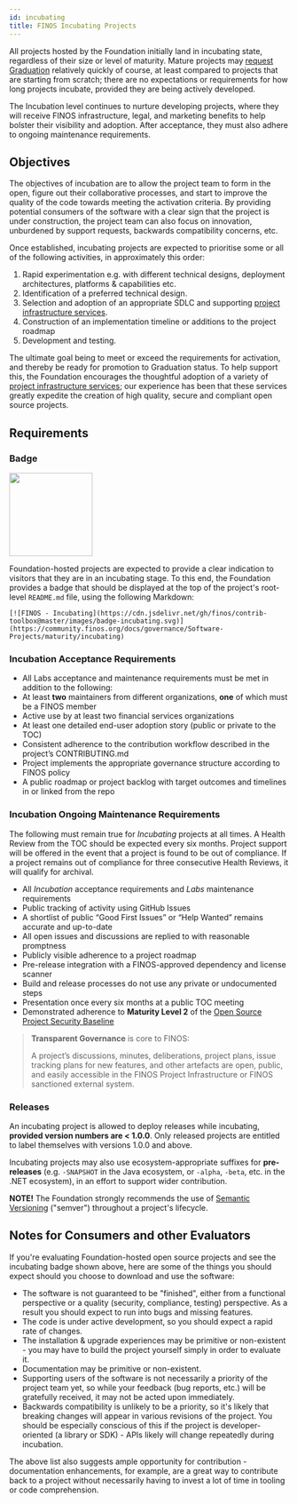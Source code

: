 ```yaml
---
id: incubating
title: FINOS Incubating Projects
---
```


All projects hosted by the Foundation initially land in incubating state, regardless of their size or level of maturity.  Mature projects may [request Graduation](https://github.com/finos/community/issues/new?template=Project-Graduation.md&title=Project+Graduation) relatively quickly of course, at least compared to projects that are starting from scratch; there are no expectations or requirements for how long projects incubate, provided they are being actively developed.

The Incubation level continues to nurture developing projects, where they will receive FINOS infrastructure, legal, and marketing benefits to help bolster their visibility and adoption. After acceptance, they must also adhere to ongoing maintenance requirements.

## Objectives

The objectives of incubation are to allow the project team to form in the open, figure out their collaborative processes, and start to improve the quality of the code towards meeting the activation criteria.  By providing potential consumers of the software with a clear sign that the project is under construction, the project team can also focus on innovation, unburdened by support requests, backwards compatibility concerns, etc.

Once established, incubating projects are expected to prioritise some or all of the following activities, in approximately this order:
1. Rapid experimentation e.g. with different technical designs, deployment architectures, platforms & capabilities etc.
2. Identification of a preferred technical design.
3. Selection and adoption of an appropriate SDLC and supporting [project infrastructure services](/docs/collaboration-infrastructure).
4. Construction of an implementation timeline or additions to the project roadmap
5. Development and testing.

The ultimate goal being to meet or exceed the requirements for activation, and thereby be ready for promotion to Graduation status.  To help support this, the Foundation encourages the thoughtful adoption of a variety of [project infrastructure services](/docs/collaboration-infrastructure); our experience has been that these services greatly expedite the creation of high quality, secure and compliant open source projects.

## Requirements

### Badge

<img src="https://raw.githubusercontent.com/finos/contrib-toolbox/master/images/badge-incubating.png" width="150" />

Foundation-hosted projects are expected to provide a clear indication to visitors that they are in an incubating stage.  To this end, the Foundation provides a badge that should be displayed at the top of the project's root-level `README.md` file, using the following Markdown:

```
[![FINOS - Incubating](https://cdn.jsdelivr.net/gh/finos/contrib-toolbox@master/images/badge-incubating.svg)](https://community.finos.org/docs/governance/Software-Projects/maturity/incubating)
```

### Incubation Acceptance Requirements

- All Labs acceptance and maintenance requirements must be met in addition to the following:
- At least **two** maintainers from different organizations, **one** of which must be a FINOS member
- Active use by at least two financial services organizations
- At least one detailed end-user adoption story (public or private to the TOC)
- Consistent adherence to the contribution workflow described in the project’s CONTRIBUTING.md
- Project implements the appropriate governance structure according to FINOS policy
- A public roadmap or project backlog with target outcomes and timelines in or linked from the repo

### Incubation Ongoing Maintenance Requirements

The following must remain true for _Incubating_ projects at all times. A Health Review from the TOC should be expected every six months. Project support will be offered in the event that a project is found to be out of compliance. If a project remains out of compliance for three consecutive Health Reviews, it will qualify for archival.

- All _Incubation_ acceptance requirements and _Labs_ maintenance requirements
- Public tracking of activity using GitHub Issues
- A shortlist of public “Good First Issues” or “Help Wanted” remains accurate and up-to-date
- All open issues and discussions are replied to with reasonable promptness
- Publicly visible adherence to a project roadmap
- Pre-release integration with a FINOS-approved dependency and license scanner
- Build and release processes do not use any private or undocumented steps
- Presentation once every six months at a public TOC meeting
- Demonstrated adherence to **Maturity Level 2** of the [Open Source Project Security Baseline](https://baseline.openssf.org/)

> **Transparent Governance** is core to FINOS: 
> 
> A project’s discussions, minutes, deliberations, project plans, issue tracking plans for new features, and other artefacts are open, public, and easily accessible in the FINOS Project Infrastructure or FINOS sanctioned external system.

### Releases
An incubating project is allowed to deploy releases while incubating, **provided version numbers are < 1.0.0**.  Only released projects are entitled to label themselves with versions 1.0.0 and above.

Incubating projects may also use ecosystem-appropriate suffixes for **pre-releases** (e.g. `-SNAPSHOT` in the Java ecosystem, or `-alpha`, `-beta`, etc. in the .NET ecosystem), in an effort to support wider contribution.

**NOTE!**
The Foundation strongly recommends the use of [Semantic Versioning](http://semver.org/) ("semver") throughout a project's lifecycle.

## Notes for Consumers and other Evaluators
If you're evaluating Foundation-hosted open source projects and see the incubating badge shown above, here are some of the things you should expect should you choose to download and use the software:

* The software is not guaranteed to be "finished", either from a functional perspective or a quality (security, compliance, testing) perspective.  As a result you should expect to run into bugs and missing features.
* The code is under active development, so you should expect a rapid rate of changes.
* The installation & upgrade experiences may be primitive or non-existent - you may have to build the project yourself simply in order to evaluate it.
* Documentation may be primitive or non-existent.
* Supporting users of the software is not necessarily a priority of the project team yet, so while your feedback (bug reports, etc.) will be gratefully received, it may not be acted upon immediately.
* Backwards compatibility is unlikely to be a priority, so it's likely that breaking changes will appear in various revisions of the project.  You should be especially conscious of this if the project is developer-oriented (a library or SDK) - APIs likely will change repeatedly during incubation.

The above list also suggests ample opportunity for contribution - documentation enhancements, for example, are a great way to contribute back to a project without necessarily having to invest a lot of time in tooling or code comprehension.
